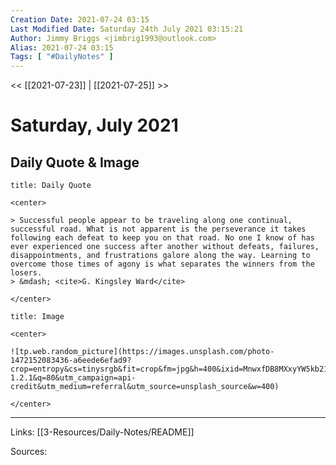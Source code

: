```yaml
---
Creation Date: 2021-07-24 03:15
Last Modified Date: Saturday 24th July 2021 03:15:21
Author: Jimmy Briggs <jimbrig1993@outlook.com>
Alias: 2021-07-24 03:15
Tags: [ "#DailyNotes" ]
---
```


<< [[2021-07-23]] | [[2021-07-25]] >>

# Saturday, July 2021

## Daily Quote & Image

```ad-quote
title: Daily Quote

<center>

> Successful people appear to be traveling along one continual, successful road. What is not apparent is the perseverance it takes following each defeat to keep you on that road. No one I know of has ever experienced one success after another without defeats, failures, disappointments, and frustrations galore along the way. Learning to overcome those times of agony is what separates the winners from the losers.
> &mdash; <cite>G. Kingsley Ward</cite>

</center>

```

```ad-info
title: Image

<center>

![tp.web.random_picture](https://images.unsplash.com/photo-1472152083436-a6eede6efad9?crop=entropy&cs=tinysrgb&fit=crop&fm=jpg&h=400&ixid=MnwxfDB8MXxyYW5kb218MHx8bGFuZHNjYXBlLHdhdGVyLHNwYWNlLHN1bixza3lsaW5lfHx8fHx8MTYyNzExMDkyMg&ixlib=rb-1.2.1&q=80&utm_campaign=api-credit&utm_medium=referral&utm_source=unsplash_source&w=400)

</center>
```

***

Links: [[3-Resources/Daily-Notes/README]]

Sources: 
